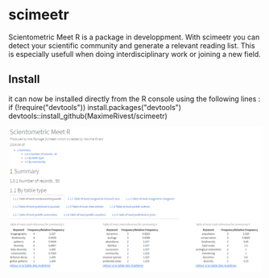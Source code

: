 # scimeetr
Scientometric Meet R is a package in developpment. With scimeetr you can detect your scientific community and generate a relevant reading list. This is especially usefull when doing interdisciplinary work or joining a new field.
## Install
it can now be installed directly from the R console using the following lines :
if (!require("devtools")) install.packages("devtools")
devtools::install_github(MaximeRivest/scimeetr)

![example_scimeetr](scimeetr_html_example.png)